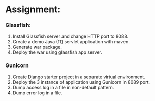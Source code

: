# Assignment:

### Glassfish:
 1. Install Glassfish server and change HTTP port to 8088.
 2. Create a demo Java (11) servlet application with maven.
 3. Generate war package.
 4. Deploy the war using glassfish app server.

### Gunicorn
 1. Create Django starter project in a separate virtual environment.
 2. Deploy the 3 instance of application using Gunicorn in 8089 port.
 3. Dump access log in a file in non-default pattern.
 4. Dump error log in a file.
